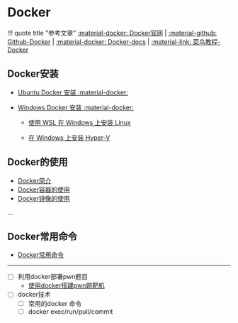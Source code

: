 
# Docker

!!! quote title "参考文章"
    [:material-docker: Docker官网](https://www.docker.com/) |
    [:material-github: Github-Docker](https://github.com/docker/docker-ce) |
    [:material-docker: Docker-docs](https://docs.docker.com/get-started/overview/) |
    [:material-link: 菜鸟教程-Docker](https://www.runoob.com/docker/docker-tutorial.html)

## Docker安装

+ [Ubuntu Docker 安装 :material-docker:](https://docs.docker.com/engine/install/ubuntu/)

+ [Windows Docker 安装 :material-docker:](https://docs.docker.com/desktop/install/windows-install/)

    + [使用 WSL 在 Windows 上安装 Linux](https://learn.microsoft.com/zh-cn/windows/wsl/install)

    + [在 Windows 上安装 Hyper-V](https://learn.microsoft.com/zh-cn/virtualization/hyper-v-on-windows/quick-start/enable-hyper-v)

## Docker的使用

+ [Docker简介](overview.md)
+ [Docker容器的使用](containers.md)
+ [Docker镜像的使用](images.md)

...

## Docker常用命令

+ [Docker常用命令](command.md)

---

+ [ ] 利用docker部署pwn题目
    + [使用docker搭建pwn题靶机](https://www.jianshu.com/p/5afa84465125)
+ [ ] docker技术
    + [ ] 常用的docker 命令
    + [ ] docker exec/run/pull/commit